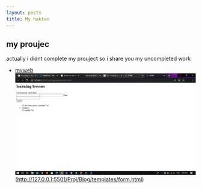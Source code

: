 ```yaml
---
layout: posts
title: My haktan
---
```


## my proujec
actually i didnt  complete my prouject so i share you my uncompleted work

* [myweb](http://127.0.0.1:5501/Proj/Blog/templates/form.html)
![alt text](../assets/today/hak.png)
(http://127.0.0.1:5501/Proj/Blog/templates/form.html)